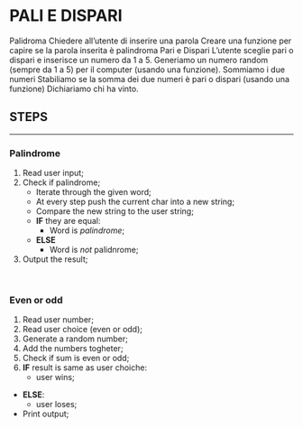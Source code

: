 # PALI E DISPARI

Palidroma
Chiedere all’utente di inserire una parola
Creare una funzione per capire se la parola inserita è palindroma
Pari e Dispari
L’utente sceglie pari o dispari e inserisce un numero da 1 a 5.
Generiamo un numero random (sempre da 1 a 5) per il computer (usando una funzione).
Sommiamo i due numeri
Stabiliamo se la somma dei due numeri è pari o dispari (usando una funzione)
Dichiariamo chi ha vinto.

## STEPS

<HR>

### **Palindrome**

1. Read user input;
1. Check if palindrome;
    - Iterate through the given word;
    - At every step push the current char into a new string;
    - Compare the new string to the user string;
    - **IF** they are equal:
        - Word is _palindrome_;
    - **ELSE**
        - Word is _not_ palidnrome;
1. Output the result;

<br>

### **Even or odd**

1. Read user number;
1. Read user choice (even or odd);
1. Generate a random number;
1. Add the numbers togheter;
1. Check if sum is even or odd;
1. **IF** result is same as user choiche:
    - user wins;
- **ELSE**:
    - user loses;
- Print output;